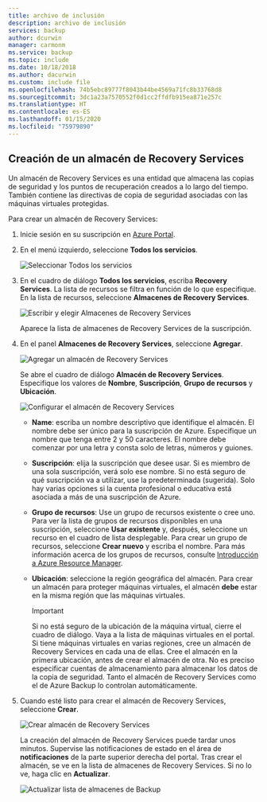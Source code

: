 ```yaml
---
title: archivo de inclusión
description: archivo de inclusión
services: backup
author: dcurwin
manager: carmonm
ms.service: backup
ms.topic: include
ms.date: 10/18/2018
ms.author: dacurwin
ms.custom: include file
ms.openlocfilehash: 74b5ebc89777f8043b44be4569a71fc8b33768d8
ms.sourcegitcommit: 3dc1a23a7570552f0d1cc2ffdfb915ea871e257c
ms.translationtype: HT
ms.contentlocale: es-ES
ms.lasthandoff: 01/15/2020
ms.locfileid: "75979890"
---
```

## <a name="create-a-recovery-services-vault"></a>Creación de un almacén de Recovery Services

Un almacén de Recovery Services es una entidad que almacena las copias de seguridad y los puntos de recuperación creados a lo largo del tiempo. También contiene las directivas de copia de seguridad asociadas con las máquinas virtuales protegidas.

Para crear un almacén de Recovery Services:

1. Inicie sesión en su suscripción en [Azure Portal](https://portal.azure.com/).

2. En el menú izquierdo, seleccione **Todos los servicios**.

    ![Seleccionar Todos los servicios](./media/backup-create-rs-vault/click-all-services.png)

3. En el cuadro de diálogo **Todos los servicios**, escriba **Recovery Services**. La lista de recursos se filtra en función de lo que especifique. En la lista de recursos, seleccione **Almacenes de Recovery Services**.

    ![Escribir y elegir Almacenes de Recovery Services](./media/backup-create-rs-vault/all-services.png)

    Aparece la lista de almacenes de Recovery Services de la suscripción.

4. En el panel **Almacenes de Recovery Services**, seleccione **Agregar**.

    ![Agregar un almacén de Recovery Services](./media/backup-create-rs-vault/add-button-create-vault.png)

    Se abre el cuadro de diálogo **Almacén de Recovery Services**. Especifique los valores de **Nombre**, **Suscripción**, **Grupo de recursos** y **Ubicación**.

    ![Configurar el almacén de Recovery Services](./media/backup-create-rs-vault/create-new-vault-dialog.png)

   - **Name**: escriba un nombre descriptivo que identifique el almacén. El nombre debe ser único para la suscripción de Azure. Especifique un nombre que tenga entre 2 y 50 caracteres. El nombre debe comenzar por una letra y consta solo de letras, números y guiones.
   - **Suscripción**: elija la suscripción que desee usar. Si es miembro de una sola suscripción, verá solo ese nombre. Si no está seguro de qué suscripción va a utilizar, use la predeterminada (sugerida). Solo hay varias opciones si la cuenta profesional o educativa está asociada a más de una suscripción de Azure.
   - **Grupo de recursos**: Use un grupo de recursos existente o cree uno. Para ver la lista de grupos de recursos disponibles en una suscripción, seleccione **Usar existente** y, después, seleccione un recurso en el cuadro de lista desplegable. Para crear un grupo de recursos, seleccione **Crear nuevo** y escriba el nombre. Para más información acerca de los grupos de recursos, consulte [Introducción a Azure Resource Manager](../articles/azure-resource-manager/management/overview.md).
   - **Ubicación**: seleccione la región geográfica del almacén. Para crear un almacén para proteger máquinas virtuales, el almacén **debe** estar en la misma región que las máquinas virtuales.

      > [!IMPORTANT]
      > Si no está seguro de la ubicación de la máquina virtual, cierre el cuadro de diálogo. Vaya a la lista de máquinas virtuales en el portal. Si tiene máquinas virtuales en varias regiones, cree un almacén de Recovery Services en cada una de ellas. Cree el almacén en la primera ubicación, antes de crear el almacén de otra. No es preciso especificar cuentas de almacenamiento para almacenar los datos de la copia de seguridad. Tanto el almacén de Recovery Services como el de Azure Backup lo controlan automáticamente.
      >
      >

5. Cuando esté listo para crear el almacén de Recovery Services, seleccione **Crear**.

    ![Crear almacén de Recovery Services](./media/backup-create-rs-vault/click-create-button.png)

    La creación del almacén de Recovery Services puede tardar unos minutos. Supervise las notificaciones de estado en el área de **notificaciones** de la parte superior derecha del portal. Tras crear el almacén, se ve en la lista de almacenes de Recovery Services. Si no lo ve, haga clic en **Actualizar**.

     ![Actualizar lista de almacenes de Backup](./media/backup-create-rs-vault/refresh-button.png)
